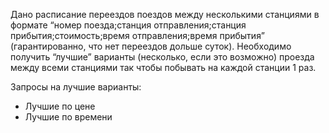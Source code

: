 Дано расписание переездов поездов между несколькими станциями в формате 
“номер поезда;станция отправления;станция прибытия;стоимость;время отправления;время прибытия”
(гарантированно, что нет переездов дольше суток). 
Необходимо получить “лучшие” варианты (несколько, если это возможно) проезда между всеми станциями 
так чтобы побывать на каждой станции 1 раз. 

Запросы на лучшие варианты:
- Лучшие по цене
- Лучшие по времени

